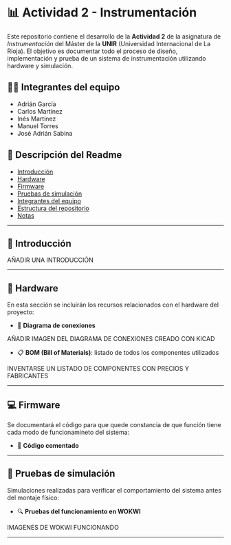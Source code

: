 # 📊 Actividad 2 - Instrumentación

Este repositorio contiene el desarrollo de la **Actividad 2** de la asignatura de *Instrumentación* del Máster de la **UNIR** (Universidad Internacional de La Rioja).
El objetivo es documentar todo el proceso de diseño, implementación y prueba de un sistema de instrumentación utilizando hardware y simulación.

## 👨‍🎓 Integrantes del equipo

- Adrián García
- Carlos Martínez
- Inés Martínez
- Manuel Torres
- José Adrián Sabina
   
## 📑 Descripción del Readme

- [Introducción](#introducción)
- [Hardware](#hardware)
- [Firmware](#firmware)
- [Pruebas de simulación](#pruebas-de-simulación)
- [Integrantes del equipo](#integrantes-del-equipo)
- [Estructura del repositorio](#estructura-del-repositorio)
- [Notas](#notas)

---

## 🧭 Introducción

AÑADIR UNA INTRODUCCIÓN

---

## 🔌 Hardware

En esta sección se incluirán los recursos relacionados con el hardware del proyecto:

- 📐 **Diagrama de conexiones**

AÑADIR IMAGEN DEL DIAGRAMA DE CONEXIONES CREADO CON KICAD
  
- 📋 **BOM (Bill of Materials)**: listado de todos los componentes utilizados

INVENTARSE UN LISTADO DE COMPONENTES CON PRECIOS Y FABRICANTES

---

## 💻 Firmware

Se documentará el código para que quede constancia de que función tiene cada modo de funcionamineto del sistema:

- 🧾 **Código comentado**

---

## 🧪 Pruebas de simulación

Simulaciones realizadas para verificar el comportamiento del sistema antes del montaje físico:

- 🔍 **Pruebas del funcionamiento en WOKWI**
  
IMAGENES DE WOKWI FUNCIONANDO  

---
